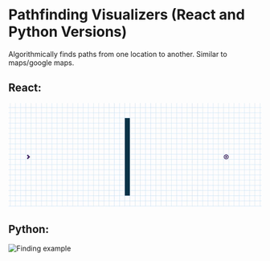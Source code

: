 # Pathfinding Visualizers (React and Python Versions)

Algorithmically finds paths from one location to another.  Similar to maps/google maps.

## React:
![Finding example](/pathfinder.gif)

## Python:
![Finding example](/.gif)
